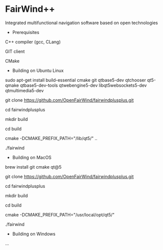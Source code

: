 # FairWind++
Integrated multifunctional navigation software based on open technologies

* Prerequisites

C++ compiler (gcc, CLang)

GIT client

CMake

* Building on Ubuntu Linux

sudo apt-get install build-essential cmake git qtbase5-dev qtchooser qt5-qmake
qtbase5-dev-tools qtwebengine5-dev libqt5websockets5-dev qtmultimedia5-dev

git clone https://github.com/OpenFairWind/fairwindplusplus.git

cd fairwindplusplus

mkdir build

cd build 

cmake -DCMAKE_PREFIX_PATH="/lib/qt5/" ..

./fairwind

* Building on MacOS

brew install git cmake qt@5

git clone https://github.com/OpenFairWind/fairwindplusplus.git

cd fairwindplusplus

mkdir build

cd build

cmake -DCMAKE_PREFIX_PATH="/usr/local/opt/qt5/"

./fairwind

* Building on Windows

...
